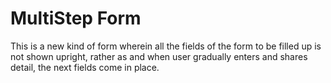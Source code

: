 # MultiStep Form
This is a new kind of form wherein all the fields of the form to be filled up is not shown upright, rather as and when user gradually enters and shares detail, the next fields come in place.